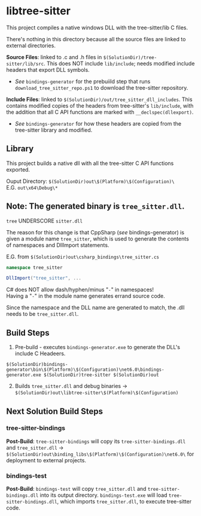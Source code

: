 # libtree-sitter

This project compiles a native windows DLL with the tree-sitter/lib C files.

There's nothing in this directory because all the source files are linked to external directories.

**Source Files**: linked to .c and .h files in `$(SolutionDir)/tree-sitter/lib/src`. This does NOT include `lib/include`; needs modified include headers that export DLL symbols.

- *See* `bindings-generator` for the prebuiild step that runs `download_tree_sitter_repo.ps1` to download the tree-sitter repository.

**Include Files**: linked to `$(SolutionDir)/out/tree_sitter_dll_includes`. This contains modified copies of the headers from tree-sitter's `lib/include`, with the addition that all C API functions are marked with `__declspec(dllexport)`.

- *See* `bindings-generator` for how these headers are copied from the tree-sitter library and modified.

## Library

This project builds a native dll with all the tree-sitter C API functions exported.

Ouput Directory: `$(SolutionDir)out\$(Platform)\$(Configuration)\`  
E.G. `out\x64\Debug\*`

## Note: The generated binary is `tree_sitter.dll`.  
`tree` UNDERSCORE `sitter.dll`

The reason for this change is that CppSharp (*see* bindings-generator) is given a module name `tree_sitter`, which is used to generate the contents of namespaces and DllImport statements.

E.G. from `$(SolutionDir)out\csharp_bindings\tree_sitter.cs`
```csharp 
namespace tree_sitter
```
```csharp 
DllImport("tree_sitter", ...
```


C# does NOT allow dash/hyphen/minus "`-`" in namespaces!  
Having a "`-`" in the module name generates errand source code.

Since the namespace and the DLL name are generated to match, the .dll needs to be `tree_sitter.dll`.


## Build Steps

1. Pre-build - executes `bindings-generator.exe` to generate the DLL's include C Headeers.
```
$(SolutionDir)bindings-generator\bin\$(Platform)\$(Configuration)\net6.0\bindings-generator.exe $(SolutionDir)tree-sitter $(SolutionDir)out
```
2. Builds `tree_sitter.dll` and debug binaries -> `$(SolutionDir)out\libtree-sitter\$(Platform)\$(Configuration)`

## Next Solution Build Steps

### tree-sitter-bindings

**Post-Build**: `tree-sitter-bindings` will copy its `tree-sitter-bindings.dll` and `tree_sitter.dll` -> `$(SolutionDir)out\binding_libs\$(Platform)\$(Configuration)\net6.0\` for deployment to external projects.

### bindings-test

**Post-Build**: `bindings-test` will copy `tree_sitter.dll` and `tree-sitter-bindings.dll` into its output directory. `bindings-test.exe` will load `tree-sitter-bindings.dll`, which imports `tree_sitter.dll`, to execute tree-sitter code.
